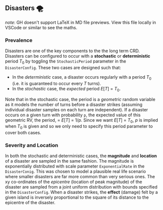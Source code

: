 ## Disasters :tornado:
*note*: GH doesn't support LaTeX in MD file previews. View this file locally in VSCode or similar to see the maths.

### Prevalence
Disasters are one of the key components to the the long term CRD. Disasters can be configured to occur with a **stochastic** or **deterministic** period $T_0$ by toggling the `StochasticPeriod` parameter in the `DisasterConfig`. These two cases are designed such that:
- In the *deterministic* case, a disaster occurs regularly with a period $T_0$ (i.e. it is guaranteed to occur every $T$ turns).
- In the *stochastic* case, the *expected* period $E[T]$ = $T_0$.

Note that in the stochastic case, the period is a *geometric* random variable as it models the number of turns before a disaster strikes (assuming individual disaster samples on each turn are independent). If a disaster occurs on a given turn with probability `p`, the expected value of this geometric RV, the period, = $E[T]$ = $1/p$. Since we want $E[T]$ = $T_0$, $p$ is implied when $T_0$ is given and so we only need to specify this period parameter to cover both cases.

### Severity and Location
In both the stochastic and deterministic cases, the **magnitude** and **location** of a disaster are sampled in the same fashion. The magnitude is exponentially distributed with scale parameter `ExponentialRate` in the `DisasterConig`. This was chosen to model a plausible real life scenario where smaller disasters are far more common than very serious ones. The xy co-ordinates of the *epicentre* (location of peak magnitude) of the disaster are sampled from a joint uniform distribution with bounds specified in the `DisasterConfig`. When a disaster strikes, the **effect** (damage) felt by a given island is inversely proportional to the square of its distance to the epicentre of the disaster.




